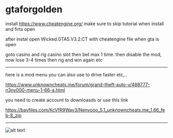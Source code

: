 # gtaforgolden



install https://www.cheatengine.org/ make sure to skip tutorial when install and firts open


after instal open Wicked.GTA5.V3.2.CT with cheatengine file when gta is open 

goto casino and rig casino slot then bet max 1 time. then disable the mod, now  lose 3-4 times then rig and win again etc



-------------------------------------------------------------------------------------

here is a mod menu you can also use to drive faster etc,.. 

https://www.unknowncheats.me/forum/grand-theft-auto-v/488777-n3ny000-menu-1-66-a.html 

you need to create account to downloasds or use this link

https://bayfiles.com/KcVfR9Way3/Nenyooo_5.1_unknowncheats.me_1.66_feb-8_zip





----------------------------------------------------

![alt text](http://url/to/img.png)
